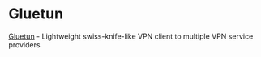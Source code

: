 # Gluetun

[Gluetun](https://github.com/qdm12/gluetun) - Lightweight swiss-knife-like VPN client to multiple VPN service providers

